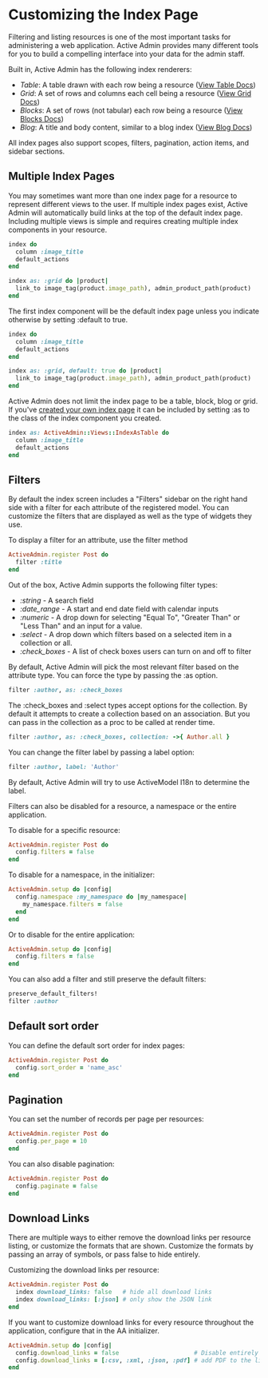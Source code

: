 # Customizing the Index Page

Filtering and listing resources is one of the most important tasks for
administering a web application. Active Admin provides many different tools for
you to build a compelling interface into your data for the admin staff.

Built in, Active Admin has the following index renderers:

* *Table*: A table drawn with each row being a resource ([View Table Docs](3-index-pages/index-as-table.md))
* *Grid*: A set of rows and columns each cell being a resource ([View Grid Docs](3-index-pages/index-as-grid.md))
* *Blocks*: A set of rows (not tabular) each row being a resource ([View Blocks Docs](3-index-pages/index-as-block.md))
* *Blog*: A title and body content, similar to a blog index ([View Blog Docs](3-index-pages/index-as-blog.md))

All index pages also support scopes, filters, pagination, action items, and
sidebar sections.

## Multiple Index Pages

You may sometimes want more than one index page for a resource to represent
different views to the user. If multiple index pages exist, Active Admin will
automatically build links at the top of the default index page. Including
multiple views is simple and requires creating multiple index components in
your resource.
```ruby
index do
  column :image_title
  default_actions
end

index as: :grid do |product|
  link_to image_tag(product.image_path), admin_product_path(product)
end
```

The first index component will be the default index page unless you indicate
otherwise by setting :default to true.
```ruby
index do
  column :image_title
  default_actions
end

index as: :grid, default: true do |product|
  link_to image_tag(product.image_path), admin_product_path(product)
end
```

Active Admin does not limit the index page to be a table, block, blog or grid.
If you've [created your own index page](3-index-pages/create-an-index.md) it
can be included by setting :as to the class of the index component you created.
```ruby
index as: ActiveAdmin::Views::IndexAsTable do
  column :image_title
  default_actions
end
```

## Filters

By default the index screen includes a "Filters" sidebar on the right hand side
with a filter for each attribute of the registered model. You can customize the
filters that are displayed as well as the type of widgets they use.

To display a filter for an attribute, use the filter method
```ruby
ActiveAdmin.register Post do
  filter :title
end
```

Out of the box, Active Admin supports the following filter types:

* *:string* - A search field
* *:date_range* - A start and end date field with calendar inputs
* *:numeric* - A drop down for selecting "Equal To", "Greater Than" or "Less
  Than" and an input for a value.
* *:select* - A drop down which filters based on a selected item in a collection
  or all.
* *:check_boxes* - A list of check boxes users can turn on and off to filter

By default, Active Admin will pick the most relevant filter based on the
attribute type. You can force the type by passing the :as option.
```ruby
filter :author, as: :check_boxes
```

The :check_boxes and :select types accept options for the collection. By default
it attempts to create a collection based on an association. But you can pass in
the collection as a proc to be called at render time.
```ruby
filter :author, as: :check_boxes, collection: ->{ Author.all }
```

You can change the filter label by passing a label option:
```ruby
filter :author, label: 'Author'
```

By default, Active Admin will try to use ActiveModel I18n to determine the label.

Filters can also be disabled for a resource, a namespace or the entire
application.

To disable for a specific resource:
```ruby
ActiveAdmin.register Post do
  config.filters = false
end
```

To disable for a namespace, in the initializer:
```ruby
ActiveAdmin.setup do |config|
  config.namespace :my_namespace do |my_namespace|
    my_namespace.filters = false
  end
end
```

Or to disable for the entire application:
```ruby
ActiveAdmin.setup do |config|
  config.filters = false
end
```

You can also add a filter and still preserve the default filters:
```ruby
preserve_default_filters!
filter :author
```

## Default sort order

You can define the default sort order for index pages:
```ruby
ActiveAdmin.register Post do
  config.sort_order = 'name_asc'
end
```

## Pagination

You can set the number of records per page per resources:
```ruby
ActiveAdmin.register Post do
  config.per_page = 10
end
```

You can also disable pagination:
```ruby
ActiveAdmin.register Post do
  config.paginate = false
end
```

## Download Links

There are multiple ways to either remove the download links per resource
listing, or customize the formats that are shown. Customize the formats by
passing an array of symbols, or pass false to hide entirely.

Customizing the download links per resource:
```ruby
ActiveAdmin.register Post do
  index download_links: false   # hide all download links
  index download_links: [:json] # only show the JSON link
end
```

If you want to customize download links for every resource throughout the
application, configure that in the AA initializer.
```ruby
ActiveAdmin.setup do |config|
  config.download_links = false                     # Disable entirely
  config.download_links = [:csv, :xml, :json, :pdf] # add PDF to the list
end
```
